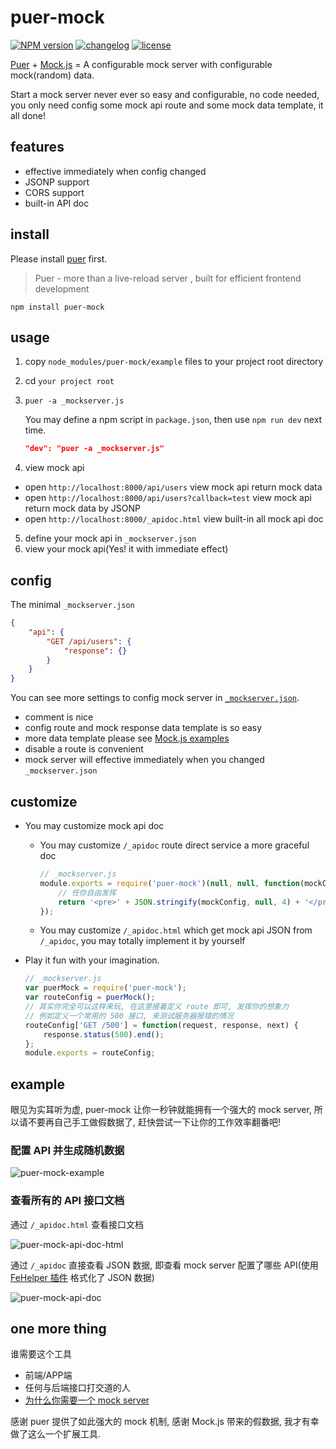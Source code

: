 # puer-mock

[![NPM version][npm-image]][npm-url] [![changelog][changelog-image]][changelog-url] [![license][license-image]][license-url]

[npm-image]: https://img.shields.io/npm/v/puer-mock.svg?style=flat-square
[npm-url]: https://npmjs.org/package/puer-mock
[license-image]: https://img.shields.io/badge/License-MIT-blue.svg?style=flat-square
[license-url]: https://github.com/ufologist/puer-mock/blob/master/LICENSE
[changelog-image]: https://img.shields.io/badge/CHANGE-LOG-blue.svg?style=flat-square
[changelog-url]: https://github.com/ufologist/puer-mock/blob/master/CHANGELOG.md

[Puer](https://github.com/leeluolee/puer) + [Mock.js](https://github.com/nuysoft/Mock) = A configurable mock server with configurable mock(random) data.

Start a mock server never ever so easy and configurable, no code needed, you only need config some mock api route and some mock data template, it all done! 

## features

* effective immediately when config changed
* JSONP support
* CORS support
* built-in API doc

## install

Please install [puer](https://github.com/leeluolee/puer) first.

> Puer - more than a live-reload server , built for efficient frontend development

```
npm install puer-mock
```

## usage

1. copy `node_modules/puer-mock/example` files to your project root directory
2. cd `your project root`
3. `puer -a _mockserver.js`

   You may define a npm script in `package.json`, then use `npm run dev` next time. 

   ```json
   "dev": "puer -a _mockserver.js"
   ```

4. view mock api
  * open `http://localhost:8000/api/users` view mock api return mock data
  * open `http://localhost:8000/api/users?callback=test` view mock api return mock data by JSONP
  * open `http://localhost:8000/_apidoc.html` view built-in all mock api doc
5. define your mock api in `_mockserver.json`
6. view your mock api(Yes! it with immediate effect)

## config

The minimal `_mockserver.json`

```json
{
    "api": {
        "GET /api/users": {
            "response": {}
        }
    }
}
```

You can see more settings to config mock server in [`_mockserver.json`](https://github.com/ufologist/puer-mock/blob/master/example/_mockserver.json).

* comment is nice
* config route and mock response data template is so easy
* more data template please see [Mock.js examples](http://mockjs.com/examples.html)
* disable a route is convenient
* mock server will effective immediately when you changed `_mockserver.json`

## customize

* You may customize mock api doc
  * You may customize `/_apidoc` route direct service a more graceful doc

    ```javascript
    // _mockserver.js
    module.exports = require('puer-mock')(null, null, function(mockConfig) {
        // 任你自由发挥
        return '<pre>' + JSON.stringify(mockConfig, null, 4) + '</pre>';
    });
    ```

  * You may customize `/_apidoc.html` which get mock api JSON from `/_apidoc`, you may totally implement it by yourself

* Play it fun with your imagination.

  ```javascript
  // _mockserver.js
  var puerMock = require('puer-mock');
  var routeConfig = puerMock();
  // 其实你完全可以这样来玩, 在这里接着定义 route 即可, 发挥你的想象力
  // 例如定义一个常用的 500 接口, 来测试服务器报错的情况
  routeConfig['GET /500'] = function(request, response, next) {
      response.status(500).end();
  };
  module.exports = routeConfig;
  ```

## example

眼见为实耳听为虚, puer-mock 让你一秒钟就能拥有一个强大的 mock server, 所以请不要再自己手工做假数据了, 赶快尝试一下让你的工作效率翻番吧!

### 配置 API 并生成随机数据
![puer-mock-example](https://ufologist.github.io/puer-mock/puer-mock-example.png?v1)

### 查看所有的 API 接口文档

通过 `/_apidoc.html` 查看接口文档

![puer-mock-api-doc-html](https://ufologist.github.io/puer-mock/puer-mock-api-doc-html.png?v1)

通过 `/_apidoc` 直接查看 JSON 数据, 即查看 mock server 配置了哪些 API(使用 [FeHelper 插件](https://www.baidufe.com/fehelper) 格式化了 JSON 数据)

![puer-mock-api-doc](https://ufologist.github.io/puer-mock/puer-mock-api-doc.png?v1)

## one more thing

谁需要这个工具
* 前端/APP端
* 任何与后端接口打交道的人
* [为什么你需要一个 mock server](https://github.com/ufologist/puer-mock/blob/master/why-your-need-a-mock-server.md)

感谢 puer 提供了如此强大的 mock 机制, 感谢 Mock.js 带来的假数据, 我才有幸做了这么一个扩展工具.